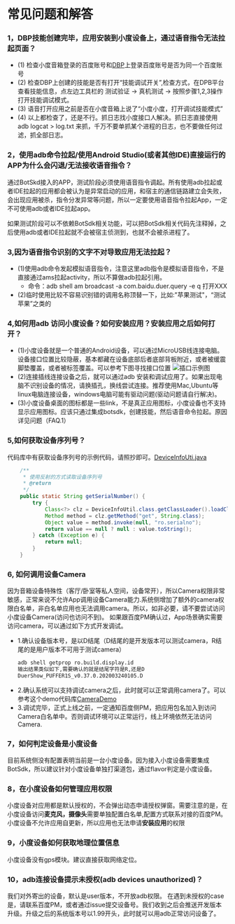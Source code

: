 # 常见问题和解答
### 1，DBP技能创建完毕，应用安装到小度设备上，通过语音指令无法拉起页面？
* (1) 检查小度音箱登录的百度账号和[DBP](https://dueros.baidu.com/dbp/main/console)上登录百度账号是否为同一个百度账号
* (2) 检查DBP上创建的技能是否有打开“技能调试开关”,检查方式，在DPB平台查看技能信息，点左边工具栏的 测试验证 -> 真机测试 -> 按照步骤1,2,3操作打开技能调试模式。
* (3) 语音打开应用之前是否在小度音箱上说了“小度小度，打开调试技能模式”
* (4) 以上都检查了，还是不行。抓日志找小度接口人解决。抓日志直接使用 adb logcat > log.txt 来抓，千万不要单抓某个进程的日志，也不要做任何过滤，抓全部日志。
### 2，使用adb命令拉起/使用Android Studio(或者其他IDE)直接运行的APP为什么会闪退/无法接收语音指令？

通过BotSkd接入的APP，测试阶段必须使用语音指令调起。所有使用adb拉起或者IDE拉起的应用都会被认为是异常启动的应用，和宿主的通信链路建立会失败，会出现应用被杀，指令分发异常等问题，所以一定要使用语音指令拉起App，一定不可使用adb或者IDE拉起app。

如果测试阶段可以不依赖BotSdk相关功能，可以把BotSdk相关代码先注释掉，之后使用adb或者IDE拉起就不会被宿主侦测到，也就不会被杀进程了。

### 3,因为语音指令识别的文字不对导致应用无法拉起？
* (1)使用adb命令发起模拟语音指令，注意这里adb指令是模拟语音指令，不是直接通过ams拉起activity，所以不算做adb拉起引用。
     - 命令：adb shell am broadcast -a com.baidu.duer.query -e q 打开XXX
* (2)临时使用比较不容易识别错的调用名称顶替一下，比如:"苹果测试"，“测试苹果”之类的
### 4,如何用adb 访问小度设备？如何安装应用？安装应用之后如何打开？
* (1)小度设备就是一个普通的Android设备，可以通过MicroUSB线连接电脑。设备接口位置比较隐蔽，基本都藏在设备底部后者底部背板附近，或者被缓震脚垫覆盖，或者被标签覆盖。可以参考下图寻找接口位置
    ![插口示例图](https://github.com/dueros/AndroidBotSdkDemo/blob/master/doc/resources/%E6%8F%92%E5%8F%A3%E7%A4%BA%E4%BE%8B%E5%9B%BE%E7%89%87.png)
* (2)连接插线连接设备之后，就可以通过adb 安装和调试应用了。如果出现电脑不识别设备的情况，请换插孔，换线尝试连接。推荐使用Mac,Ubuntu等linux电脑连接设备，windows电脑可能有驱动问题(驱动问题请自行解决)。
* (3)小度设备桌面的图标都是一些link，不是真正应用图标，小度设备也不支持显示应用图标。应该只通过集成botsdk，创建技能，然后语音命令拉起。原因详见问题（FAQ.1）
### 5,如何获取设备序列号？
代码库中有获取设备序列号的示例代码，请照抄即可。[DeviceInfoUti.java](https://github.com/dueros/AndroidBotSdkDemo/blob/master/app/src/main/java/com/baidu/duer/test_botsdk/utils/DeviceInfoUtil.java)
```java
    /**
     * 使用反射的方式读取设备序列号
     * @return
     */
    public static String getSerialNumber() {
        try {
            Class<?> clz = DeviceInfoUtil.class.getClassLoader().loadClass("android.os.SystemProperties");
            Method method = clz.getMethod("get", String.class);
            Object value = method.invoke(null, "ro.serialno");
            return value == null ? null : value.toString();
        } catch (Exception e) {
            return null;
        }
    }
```
### 6, 如何调用设备Camera
因为音箱设备特殊性（客厅/卧室等私人空间，设备常开），所以Camera权限非常敏感，正常来说不允许App调用设备Camera能力.系统侧增加了额外的camera权限白名单，非白名单应用也无法调用camera。所以，如非必要，请不要尝试访问小度设备Camera(访问也访问不到)。
如果跟百度PM确认过，App场景确实需要访问camera，可以通过如下方式开发调试。
- 1.确认设备版本号，是以D结尾（D结尾的是开发版本可以测试camera，R结尾的是用户版本不可用于测试camera）
    ```bash
    adb shell getprop ro.build.display.id
    输出结果类似如下,需要确认的就是结尾字符是R,还是D
    DuerShow_PUFFER1S_v0.37.0.202003240105.D
    ```
- 2.确认系统可以支持调试camera之后，此时就可以正常调用camera了。可以参考这个demo代码库[CameraDemo](https://github.com/TokenChen/CameraDemo)
- 3.调试完毕，正式上线之前，一定通知百度侧PM，把应用包名加入到访问Camera白名单中。否则调试环境可以正常运行，线上环境依然无法访问Camera.
### 7，如何判定设备是小度设备
目前系统侧没有配置表明当前是一台小度设备。因为接入小度设备需要集成BotSdk，所以建议针对小度设备单独打渠道包，通过flavor判定是小度设备。
### 8，在小度设备如何管理应用权限
小度设备对应用都是默认授权的，不会弹出动态申请授权弹窗。需要注意的是，在小度设备访问**麦克风，摄像头**需要单独配置白名单,配置方式联系对接的百度PM。
小度设备不允许应用自更新，所以应用也无法申请**安装应用**的权限
### 9，小度设备如何获取地理位置信息
小度设备没有gps模块。建议直接获取网络定位。
### 10，adb连接设备提示未授权(adb devices unauthorized)？
我们对外寄出的设备，默认是user版本，不开放adb权限。
在遇到未授权的case是，请联系百度PM，或者通过issue提交设备号。我们收到之后会推送开发版本升级。升级之后的系统版本号以1.99开头，此时就可以用adb正常访问设备了。

